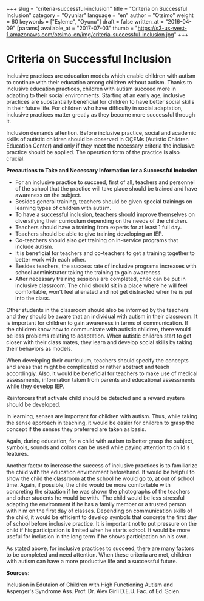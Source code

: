+++
slug = "criteria-successful-inclusion"
title = "Criteria on Successful Inclusion"
category = "Oyunlar"
language = "en"
author = "Otsimo"
weight = 60
keywords = ["Eşleme", "Oyunu"]
draft = false
written_at = "2016-04-09"
[params]
available_at = "2017-07-03"
thumb = "https://s3-us-west-1.amazonaws.com/otsimo-en/img/criteria-successful-inclusion.jpg"
+++

# Criteria on Successful Inclusion

Inclusive practices are education models which enable children with autism to continue with their education among children without autism. Thanks to inclusive education practices, children with autism succeed more in adapting to their social environments. Starting at an early age, inclusive practices are substantially beneficial for children to have better social skills in their future life. For children who have difficulty in social adaptation, inclusive practices matter greatly as they become more successful through it.

Inclusion demands attention. Before inclusive practice, social and academic skills of autistic children should be observed in OÇEMs (Autistic Children Education Center) and only if they meet the necessary criteria the inclusive practice should be applied. The operation form of the practice is also crucial.


**Precautions to Take and Necessary Information for a Successful Inclusion**

  * For an inclusive practice to succeed, first of all, teachers and personnel of the school that the practice will take place should be trained and have awareness on the subject.
  * Besides general training, teachers should be given special trainings on learning types of children with autism.
  * To have a successful inclusion, teachers should improve themselves on diversifying their curriculum depending on the needs of the children.
  * Teachers should have a training from experts for at least 1 full day.
  * Teachers should be able to give training developing an IEP.
  * Co-teachers should also get training on in-service programs that include autism.
  * It is beneficial for teachers and co-teachers to get a training together to better work with each other.
  * Besides teachers, the success rate of inclusive programs increases with school administrator taking the training to gain awareness.
  * After necessary training sessions are completed, child can be put in inclusive classroom. The child should sit in a place where he will feel comfortable, won't feel alienated and not get distracted when he is put into the class.

Other students in the classroom should also be informed by the teachers and they should be aware that an individual with autism in their classroom. It is important for children to gain awareness in terms of communication. If the children know how to communicate with autistic children, there would be less problems relating to adaptation. When autistic children start to get closer with their class mates, they learn and develop social skills by taking their behaviors as models.

When developing their curriculum, teachers should specify the concepts and areas that might be complicated or rather abstract and teach accordingly. Also, it would be beneficial for teachers to make use of medical assessments, information taken from parents and educational assessments while they develop IEP.

Reinforcers that activate child should be detected and a reward system should be developed.

In learning, senses are important for children with autism. Thus, while taking the sense approach in teaching, it would be easier for children to grasp the concept if the senses they preferred are taken as basis.

Again, during education, for a child with autism to better grasp the subject, symbols, sounds and colors can be used while paying attention to child's features.

Another factor to increase the success of inclusive practices is to familiarize the child with the education environment beforehand. It would be helpful to show the child the classroom at the school he would go to, at out of school time. Again, if possible, the child would be more comfortable with concreting the situation if he was shown the photographs of the teachers and other students he would be with.  The child would be less stressful adapting the environment if he has a family member or a trusted person with him on the first day of classes. Depending on communication skills of the child, it would be efficient to develop symbols that concrete the first day of school before inclusive practice. It is important not to put pressure on the child if his participation is limited when he starts school. It would be more useful for inclusion in the long term if he shows participation on his own.

As stated above, for inclusive practices to succeed, there are many factors to be completed and need attention. When these criteria are met, children with autism can have a more productive life and a successful future.

**Sources:**

Inclusion in Edutaion of Children with High Functioning Autism and Asperger's Syndrome Ass. Prof. Dr. Alev Girli D.E.U. Fac. of Ed. Scien.
